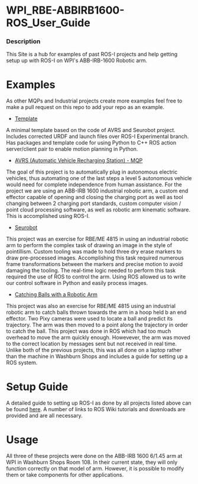 # WPI_RBE-ABBIRB1600-ROS_User_Guide

### Description

This Site is a hub for examples of past ROS-I projects and help getting setup up with ROS-I on WPI's ABB-IRB-1600 Robotic arm. 

# Examples

As other MQPs and Industrial projects create more examples feel free to make a pull request on this repo to add your repo as an example.

- [Template](https://github.com/AVRS-MQP/template_ws)

A minimal template based on the code of AVRS and Seurobot project. Includes corrected URDF and launch files over ROS-I Experimental branch. Has packages and template code for using Python to C++ ROS action server/client pair to enable motion planning in Python. 

- [AVRS (Automatic Vehicle Recharging Station) - MQP](https://github.com/AVRS-MQP/AVRS 
)

The goal of this project is to automatically plug in autonomous electric vehicles, thus automating one of the last steps a level 5 autonomous vehicle would need for complete independence from human assistance. For the project we are using an ABB-IRB 1600 industrial robotic arm, a custom end effector capable of opening and closing the charging port as well as tool changing between 2 charging port standards, custom computer vision / point cloud processing software, as well as robotic arm kinematic software. This is accomplished using ROS-I.


- [Seurobot](https://github.com/RBE4815-Team6/Seurobot)

This project was an exercise for RBE/ME 4815 in using an industrial robotic arm to perform the complex task of drawing an image in the style of pointillism. Custom tooling was made to hold three dry erase markers to draw pre-processed images. Accomplishing this task required numerous frame transformations between the markers and precise motion to avoid damaging the tooling. The real-time logic needed to perform this task required the use of ROS to control the arm. Using ROS allowed us to write our control software in Python and easily process images. 

- [Catching Balls with a Robotic Arm](www.google.com)

This project was also an exercise for RBE/ME 4815 using an industrial robotic arm to catch balls thrown towards the arm in a hoop held b an end effector. Two Pixy cameras were used to locate a ball and predict its trajectory. The arm was then moved to a point along the trajectory in order to catch the ball. This project was done in ROS which had too much overhead to move the arm quickly enough. Howevever, the arm was moved to the correct location by messages sent but not received in real time. Unlike both of the previous projects, this was all done on a laptop rather than the machine in Washburn Shops and includes a guide for setting up a ROS system.



# Setup Guide
A detailed guide to setting up ROS-I as done by all projects listed above can be found [here](https://github.com/AVRS-MQP/WPI_RBE-ABBIRB1600-ROS_User_Guide/blob/master/ROS-I_guide.pdf). A number of links to ROS Wiki tutorials and downloads are provided and are all necessary. 

# Usage 
All three of these projects were done on the ABB-IRB 1600 6/1.45 arm at WPI in Washburn Shops Room 108. In their current state, they will only function correctly on that model of arm. However, it is possible to modify them or take components for other applications. 

